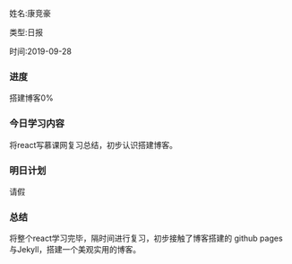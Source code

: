 姓名:康竞豪

类型:日报

时间:2019-09-28

### 进度

搭建博客0%

### 今日学习内容

将react写慕课网复习总结，初步认识搭建博客。

### 明日计划

请假

### 总结

将整个react学习完毕，隔时间进行复习，初步接触了博客搭建的 github pages 与Jekyll，搭建一个美观实用的博客。



